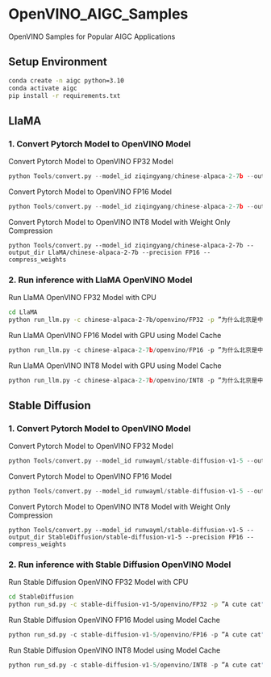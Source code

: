 # OpenVINO_AIGC_Samples
OpenVINO Samples for Popular AIGC Applications

## Setup Environment
```bash
conda create -n aigc python=3.10
conda activate aigc
pip install -r requirements.txt
```

## LlaMA
### 1. Convert Pytorch Model to OpenVINO Model
Convert Pytorch Model to OpenVINO FP32 Model
```python
python Tools/convert.py --model_id ziqingyang/chinese-alpaca-2-7b --output_dir LlaMA/chinese-alpaca-2-7b --precision FP32
```
Convert Pytorch Model to OpenVINO FP16 Model
```python
python Tools/convert.py --model_id ziqingyang/chinese-alpaca-2-7b --output_dir LlaMA/chinese-alpaca-2-7b --precision FP16
```
Convert Pytorch Model to OpenVINO INT8 Model with Weight Only Compression
```
python Tools/convert.py --model_id ziqingyang/chinese-alpaca-2-7b --output_dir LlaMA/chinese-alpaca-2-7b --precision FP16 --compress_weights
```
### 2. Run inference with LlaMA OpenVINO Model
Run LlaMA OpenVINO FP32 Model with CPU
```bash
cd LlaMA
python run_llm.py -c chinese-alpaca-2-7b/openvino/FP32 -p ”为什么北京是中国的首都？" -d CPU
```
Run LlaMA OpenVINO FP16 Model with GPU using Model Cache
```python
python run_llm.py -c chinese-alpaca-2-7b/openvino/FP16 -p ”为什么北京是中国的首都？" -d GPU --cache_dir model_cache
```
Run LlaMA OpenVINO INT8 Model with GPU using Model Cache
```python
python run_llm.py -c chinese-alpaca-2-7b/openvino/INT8 -p ”为什么北京是中国的首都？" -d GPU --cache_dir model_cache
```

## Stable Diffusion
### 1. Convert Pytorch Model to OpenVINO Model
Convert Pytorch Model to OpenVINO FP32 Model
```python
python Tools/convert.py --model_id runwayml/stable-diffusion-v1-5 --output_dir StableDiffusion/stable-diffusion-v1-5 --precision FP32
```
Convert Pytorch Model to OpenVINO FP16 Model
```python
python Tools/convert.py --model_id runwayml/stable-diffusion-v1-5 --output_dir StableDiffusion/stable-diffusion-v1-5 --precision FP16
```
Convert Pytorch Model to OpenVINO INT8 Model with Weight Only Compression
```
python Tools/convert.py --model_id runwayml/stable-diffusion-v1-5 --output_dir StableDiffusion/stable-diffusion-v1-5 --precision FP16 --compress_weights
```

### 2. Run inference with Stable Diffusion OpenVINO Model
Run Stable Diffusion OpenVINO FP32 Model with CPU
```bash
cd StableDiffusion
python run_sd.py -c stable-diffusion-v1-5/openvino/FP32 -p ”A cute cat" -d CPU
```
Run Stable Diffusion OpenVINO FP16 Model using Model Cache
```python
python run_sd.py -c stable-diffusion-v1-5/openvino/FP16 -p ”A cute cat" -d GPU --cache_dir model_cache
```
Run Stable Diffusion OpenVINO INT8 Model using Model Cache
```python
python run_sd.py -c stable-diffusion-v1-5/openvino/INT8 -p ”A cute cat" -d GPU --cache_dir model_cache
```

